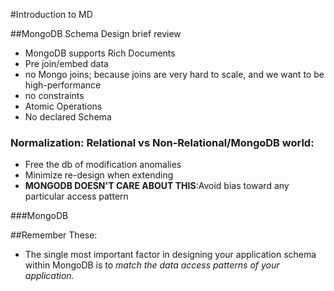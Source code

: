 #Introduction to MD

##MongoDB Schema Design
brief review
* MongoDB supports Rich Documents
* Pre join/embed data
* no Mongo joins; because joins are very hard to scale, and we want to be high-performance
* no constraints
* Atomic Operations
* No declared Schema

### Normalization: Relational vs Non-Relational/MongoDB world:
* Free the db of modification anomalies
* Minimize re-design when extending
* __MONGODB DOESN'T CARE ABOUT THIS__:Avoid bias toward any particular access pattern

###MongoDB




##Remember These:
* The single most important factor in designing your application schema within MongoDB is to _match the data access patterns of your application_.